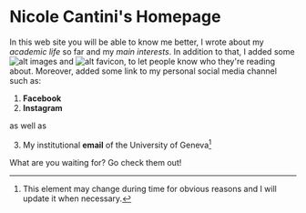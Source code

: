 # Nicole Cantini's Homepage

In this web site you will be able to know me better, I wrote about my *academic life* so far and my *main interests*.
In addition to that, I added some ![alt images](avatar.jpg) and ![alt favicon](favicon.ico), to let people know who they're reading about.
Moreover, added some link to my personal social media channel such as:
1. **Facebook**
2. **Instagram**

as well as 

3. My institutional **email** of the University of Geneva[^1]

What are you waiting for? Go check them out!


[^1]: This element may change during time for obvious reasons and I will update it when necessary.